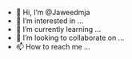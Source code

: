 - 👋 Hi, I’m @Jaweedmja
- 👀 I’m interested in ...
- 🌱 I’m currently learning ...
- 💞️ I’m looking to collaborate on ...
- 📫 How to reach me ...

<!---
Jaweedmja/Jaweedmja is a ✨ special ✨ repository because its `README.md` (this file) appears on your GitHub profile.
You can click the Preview link to take a look at your changes.
--->
